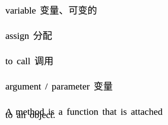 <font style="font-size: 30px; color: black; font-family: 微软雅黑; white-space: pre-wrap; line-height: 10px; word-spacing: 5px; word-break: normal">

variable 变量、可变的

assign 分配

to call 调用

argument / parameter 变量

A method is a function that is attached to an object.


</font>
